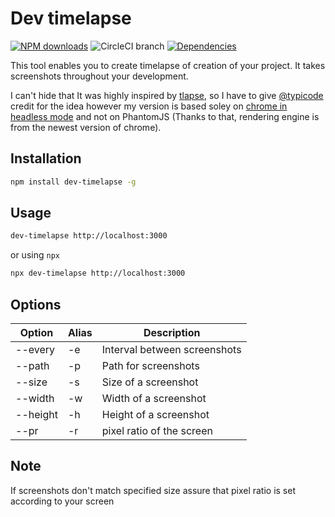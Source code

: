 # Dev timelapse

[![NPM downloads][npm-downloads]][npm-url]
![CircleCI branch][circle-ci-build]
[![Dependencies][david-dm]][david-dm-url]

This tool enables you to create timelapse of creation of your project.
It takes screenshots throughout your development.

I can't hide that It was highly inspired by [tlapse](https://github.com/typicode/tlapse), so I have to give [@typicode](https://github.com/typicode) credit for the idea however my version is based soley on [chrome in headless mode](https://github.com/juliangruber/capture-chrome) and not on PhantomJS (Thanks to that, rendering engine is from the newest version of chrome).

## Installation

```bash
npm install dev-timelapse -g
```

## Usage

```bash
dev-timelapse http://localhost:3000
```

or using `npx`

```bash
npx dev-timelapse http://localhost:3000
```

## Options

| Option   | Alias  | Description                  |
| -------- | ------ | ---------------------------- |
| --every  | -e     | Interval between screenshots |
| --path   | -p     | Path for screenshots         |
| --size   | -s     | Size of a screenshot         |
| --width  | -w     | Width of a screenshot        |
| --height | -h     | Height of a screenshot       |
| --pr     | -r     | pixel ratio of the screen    |

## Note

If screenshots don't match specified size assure that pixel ratio is set according to your screen

[npm-url]: https://npmjs.org/package/dev-timelapse
[npm-downloads]: https://badgen.net/npm/dt/dev-timelapse

[circle-ci-build]: https://badgen.net/circleci/github/bibixx/dev-timelapse/master

[david-dm-url]: https://david-dm.org/bibixx/dev-timelapse
[david-dm]: https://badgen.net/david/dep/bibixx/dev-timelapse
